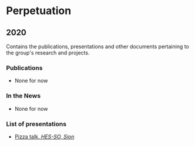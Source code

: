 # Perpetuation

## 2020

Contains the publications, presentations and other documents pertaining to the group's research and projects.

### Publications

* None for now

### In the News

* None for now

### List of presentations

* [Pizza talk, *HES-SO, Sion*](https://github.com/GeeeHesso/Perpetuation/tree/master/2020/Presentations/pizza_talk)
